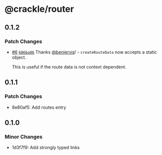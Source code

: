 # @crackle/router

## 0.1.2

### Patch Changes

- [#6](https://github.com/seek-oss/crackle/pull/6) [`686ba96`](https://github.com/seek-oss/crackle/commit/686ba96bb1651308345786ec4c554014331356b7) Thanks [@benjervis](https://github.com/benjervis)! - `createRouteData` now accepts a static object.

  This is useful if the route data is not context dependent.

## 0.1.1

### Patch Changes

- 8e80af5: Add routes entry

## 0.1.0

### Minor Changes

- 1d3f7f9: Add strongly typed links
